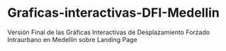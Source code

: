 # Graficas-interactivas-DFI-Medellin
Versión Final de las Gráficas Interactivas de Desplazamiento Forzado Intraurbano en Medellín sobre Landing Page
